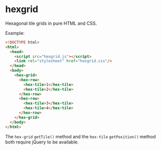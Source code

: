hexgrid
=======

Hexagonal tile grids in pure HTML and CSS.

Example:
```html
<!DOCTYPE html>
<html>
  <head>
    <script src="hexgrid.js"></script>
    <link rel="stylesheet" href="hexgrid.css"/>
  </head>
  <body>
    <hex-grid>
      <hex-row>
        <hex-tile>1</hex-tile>
        <hex-tile>2</hex-tile>
      </hex-row>
      <hex-row>
        <hex-tile>3</hex-tile>
        <hex-tile>4</hex-tile>
      </hex-row>
    </hex-grid>
  </body>
</html>
```

The `hex-grid` `getTile()` method and the `hex-tile` `getPosition()` method both require jQuery to be available.
